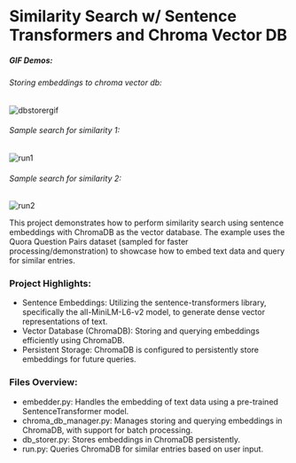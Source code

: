 Similarity Search w/ Sentence Transformers and Chroma Vector DB
===============================================================

##### GIF Demos:
###### Storing embeddings to chroma vector db:
![dbstorergif](https://github.com/user-attachments/assets/716d78d5-5052-4505-9ae1-2d92bdb7b8dd)
###### Sample search for similarity 1:
![run1](https://github.com/user-attachments/assets/173e71ba-44d7-4b09-9f74-27870893b494)
###### Sample search for similarity 2:
![run2](https://github.com/user-attachments/assets/f91d09a9-48bd-4155-b41f-f9627407b9c9)

This project demonstrates how to perform similarity search using sentence embeddings with ChromaDB as the vector database. The example uses the Quora Question Pairs dataset (sampled for faster processing/demonstration) to showcase how to embed text data and query for similar entries.

### Project Highlights:
- Sentence Embeddings: Utilizing the sentence-transformers library, specifically the all-MiniLM-L6-v2 model, to generate dense vector representations of text.
- Vector Database (ChromaDB): Storing and querying embeddings efficiently using ChromaDB.
- Persistent Storage: ChromaDB is configured to persistently store embeddings for future queries.

### Files Overview:
- embedder.py: Handles the embedding of text data using a pre-trained SentenceTransformer model.
- chroma_db_manager.py: Manages storing and querying embeddings in ChromaDB, with support for batch processing.
- db_storer.py: Stores embeddings in ChromaDB persistently.
- run.py: Queries ChromaDB for similar entries based on user input.
